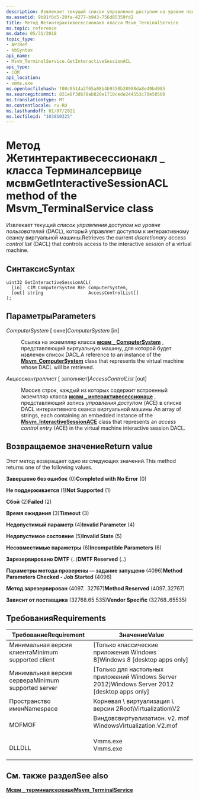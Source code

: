 ```yaml
---
description: Извлекает текущий список управления доступом на уровне пользователей (DACL), который управляет доступом к интерактивному сеансу виртуальной машины.
ms.assetid: 9b81f6d5-20fa-4277-b943-756d85359fd2
title: Метод Жетинтерактивесессионакл класса Msvm_TerminalService
ms.topic: reference
ms.date: 05/31/2018
topic_type:
- APIRef
- kbSyntax
api_name:
- Msvm_TerminalService.GetInteractiveSessionACL
api_type:
- COM
api_location:
- vmms.exe
ms.openlocfilehash: f08c8514a2f65a08b4b9350b38988da8e49b4985
ms.sourcegitcommit: 831e8f3db78ab820e1710cede244553c70e50500
ms.translationtype: MT
ms.contentlocale: ru-RU
ms.lasthandoff: 01/07/2021
ms.locfileid: "103810325"
---
```

# <a name="getinteractivesessionacl-method-of-the-msvm_terminalservice-class"></a><span data-ttu-id="61a53-103">Метод Жетинтерактивесессионакл \_ класса Терминалсервице мсвм</span><span class="sxs-lookup"><span data-stu-id="61a53-103">GetInteractiveSessionACL method of the Msvm\_TerminalService class</span></span>

<span data-ttu-id="61a53-104">Извлекает текущий *список управления доступом на уровне пользователей* (DACL), который управляет доступом к интерактивному сеансу виртуальной машины.</span><span class="sxs-lookup"><span data-stu-id="61a53-104">Retrieves the current *discretionary access control list* (DACL) that controls access to the interactive session of a virtual machine.</span></span>

## <a name="syntax"></a><span data-ttu-id="61a53-105">Синтаксис</span><span class="sxs-lookup"><span data-stu-id="61a53-105">Syntax</span></span>


```mof
uint32 GetInteractiveSessionACL(
  [in]  CIM_ComputerSystem REF ComputerSystem,
  [out] string                 AccessControlList[]
);
```



## <a name="parameters"></a><span data-ttu-id="61a53-106">Параметры</span><span class="sxs-lookup"><span data-stu-id="61a53-106">Parameters</span></span>

<dl> <dt>

<span data-ttu-id="61a53-107">*ComputerSystem* \[ окне\]</span><span class="sxs-lookup"><span data-stu-id="61a53-107">*ComputerSystem* \[in\]</span></span>
</dt> <dd>

<span data-ttu-id="61a53-108">Ссылка на экземпляр класса [**мсвм \_ ComputerSystem**](msvm-computersystem.md) , представляющий виртуальную машину, для которой будет извлечен список DACL.</span><span class="sxs-lookup"><span data-stu-id="61a53-108">A reference to an instance of the [**Msvm\_ComputerSystem**](msvm-computersystem.md) class that represents the virtual machine whose DACL will be retrieved.</span></span>

</dd> <dt>

<span data-ttu-id="61a53-109">*Акцессконтроллист* \[ заполняет\]</span><span class="sxs-lookup"><span data-stu-id="61a53-109">*AccessControlList* \[out\]</span></span>
</dt> <dd>

<span data-ttu-id="61a53-110">Массив строк, каждый из которых содержит встроенный экземпляр класса [**мсвм \_ интерактивесессионаце**](msvm-interactivesessionace.md) , представляющий *запись управления доступом* (ACE) в списке DACL интерактивного сеанса виртуальной машины.</span><span class="sxs-lookup"><span data-stu-id="61a53-110">An array of strings, each containing an embedded instance of the [**Msvm\_InteractiveSessionACE**](msvm-interactivesessionace.md) class that represents an *access control entry* (ACE) in the virtual machine interactive session DACL.</span></span>

</dd> </dl>

## <a name="return-value"></a><span data-ttu-id="61a53-111">Возвращаемое значение</span><span class="sxs-lookup"><span data-stu-id="61a53-111">Return value</span></span>

<span data-ttu-id="61a53-112">Этот метод возвращает одно из следующих значений.</span><span class="sxs-lookup"><span data-stu-id="61a53-112">This method returns one of the following values.</span></span>

<dl> <dt>

<span data-ttu-id="61a53-113">**Завершено без ошибок** (0)</span><span class="sxs-lookup"><span data-stu-id="61a53-113">**Completed with No Error** (0)</span></span>
</dt> <dt>

<span data-ttu-id="61a53-114">**Не поддерживается** (1)</span><span class="sxs-lookup"><span data-stu-id="61a53-114">**Not Supported** (1)</span></span>
</dt> <dt>

<span data-ttu-id="61a53-115">**Сбой** (2)</span><span class="sxs-lookup"><span data-stu-id="61a53-115">**Failed** (2)</span></span>
</dt> <dt>

<span data-ttu-id="61a53-116">**Время ожидания** (3)</span><span class="sxs-lookup"><span data-stu-id="61a53-116">**Timeout** (3)</span></span>
</dt> <dt>

<span data-ttu-id="61a53-117">**Недопустимый параметр** (4)</span><span class="sxs-lookup"><span data-stu-id="61a53-117">**Invalid Parameter** (4)</span></span>
</dt> <dt>

<span data-ttu-id="61a53-118">**Недопустимое состояние** (5)</span><span class="sxs-lookup"><span data-stu-id="61a53-118">**Invalid State** (5)</span></span>
</dt> <dt>

<span data-ttu-id="61a53-119">**Несовместимые параметры** (6)</span><span class="sxs-lookup"><span data-stu-id="61a53-119">**Incompatible Parameters** (6)</span></span>
</dt> <dt>

<span data-ttu-id="61a53-120">**Зарезервировано DMTF** (..)</span><span class="sxs-lookup"><span data-stu-id="61a53-120">**DMTF Reserved** (..)</span></span>
</dt> <dt>

<span data-ttu-id="61a53-121">**Параметры метода проверены — задание запущено** (4096)</span><span class="sxs-lookup"><span data-stu-id="61a53-121">**Method Parameters Checked - Job Started** (4096)</span></span>
</dt> <dt>

<span data-ttu-id="61a53-122">**Метод зарезервирован** (4097.. 32767)</span><span class="sxs-lookup"><span data-stu-id="61a53-122">**Method Reserved** (4097..32767)</span></span>
</dt> <dt>

<span data-ttu-id="61a53-123">**Зависит от поставщика** (32768.65 535)</span><span class="sxs-lookup"><span data-stu-id="61a53-123">**Vendor Specific** (32768..65535)</span></span>
</dt> </dl>

## <a name="requirements"></a><span data-ttu-id="61a53-124">Требования</span><span class="sxs-lookup"><span data-stu-id="61a53-124">Requirements</span></span>



| <span data-ttu-id="61a53-125">Требование</span><span class="sxs-lookup"><span data-stu-id="61a53-125">Requirement</span></span> | <span data-ttu-id="61a53-126">Значение</span><span class="sxs-lookup"><span data-stu-id="61a53-126">Value</span></span> |
|-------------------------------------|---------------------------------------------------------------------------------------------------------|
| <span data-ttu-id="61a53-127">Минимальная версия клиента</span><span class="sxs-lookup"><span data-stu-id="61a53-127">Minimum supported client</span></span><br/> | <span data-ttu-id="61a53-128">\[Только классические приложения Windows 8\]</span><span class="sxs-lookup"><span data-stu-id="61a53-128">Windows 8 \[desktop apps only\]</span></span><br/>                                                              |
| <span data-ttu-id="61a53-129">Минимальная версия сервера</span><span class="sxs-lookup"><span data-stu-id="61a53-129">Minimum supported server</span></span><br/> | <span data-ttu-id="61a53-130">\[Только для настольных приложений Windows Server 2012\]</span><span class="sxs-lookup"><span data-stu-id="61a53-130">Windows Server 2012 \[desktop apps only\]</span></span><br/>                                                    |
| <span data-ttu-id="61a53-131">Пространство имен</span><span class="sxs-lookup"><span data-stu-id="61a53-131">Namespace</span></span><br/>                | <span data-ttu-id="61a53-132">Корневая \\ виртуализация \\ версии 2</span><span class="sxs-lookup"><span data-stu-id="61a53-132">Root\\Virtualization\\V2</span></span><br/>                                                                     |
| <span data-ttu-id="61a53-133">MOF</span><span class="sxs-lookup"><span data-stu-id="61a53-133">MOF</span></span><br/>                      | <dl> <span data-ttu-id="61a53-134"><dt>Виндовсвиртуализатион. v2. mof</dt></span><span class="sxs-lookup"><span data-stu-id="61a53-134"><dt>WindowsVirtualization.V2.mof</dt></span></span> </dl> |
| <span data-ttu-id="61a53-135">DLL</span><span class="sxs-lookup"><span data-stu-id="61a53-135">DLL</span></span><br/>                      | <dl> <span data-ttu-id="61a53-136"><dt>Vmms.exe</dt></span><span class="sxs-lookup"><span data-stu-id="61a53-136"><dt>Vmms.exe</dt></span></span> </dl>                     |



## <a name="see-also"></a><span data-ttu-id="61a53-137">См. также раздел</span><span class="sxs-lookup"><span data-stu-id="61a53-137">See also</span></span>

<dl> <dt>

[<span data-ttu-id="61a53-138">**Мсвм \_ терминалсервице**</span><span class="sxs-lookup"><span data-stu-id="61a53-138">**Msvm\_TerminalService**</span></span>](msvm-terminalservice.md)
</dt> </dl>

 

 




